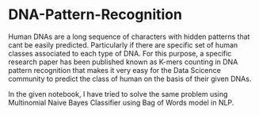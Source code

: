 # DNA-Pattern-Recognition

Human DNAs are a long sequence of characters with hidden patterns that cant be easily predicted. Particularly if there are specific set of human classes associated to each type of DNA. For this purpose, a specific research paper has been published known as K-mers counting in DNA pattern recognition that makes it very easy for the Data Scicence community to predict the class of human on the basis of their given DNAs.

In the given notebook, I have tried to solve the same problem using Multinomial Naive Bayes Classifier using Bag of Words model in NLP.

